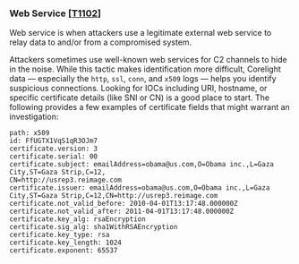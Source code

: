 ### Web Service [\[T1102\]](https://attack.mitre.org/techniques/T1102/)

Web service is when attackers use a legitimate external web service to relay data to and/or from a compromised system.

Attackers sometimes use well-known web services for C2 channels to hide in the noise.  While this tactic makes identification more difficult, Corelight data — especially the `http`, `ssl`, `conn`, and `x509` logs — helps you identify suspicious connections. Looking for IOCs including URI, hostname, or specific certificate details (like SNI or CN) is a good place to start. The following provides a few examples of certificate fields that might warrant an investigation:

```
path: x509
id: FfUGTX1VqS1qR3OJm7
certificate.version: 3
certificate.serial: 00
certificate.subject: emailAddress=obama@us.com,O=Obama inc.,L=Gaza City,ST=Gaza Strip,C=12,
CN=http://usrep3.reimage.com
certificate.issuer: emailAddress=obama@us.com,O=Obama inc.,L=Gaza City,ST=Gaza Strip,C=12,CN=http://usrep3.reimage.com
certificate.not_valid_before: 2010-04-01T13:17:48.000000Z
certificate.not_valid_after: 2011-04-01T13:17:48.000000Z
certificate.key_alg: rsaEncryption
certificate.sig_alg: sha1WithRSAEncryption
certificate.key_type: rsa
certificate.key_length: 1024
certificate.exponent: 65537
```
